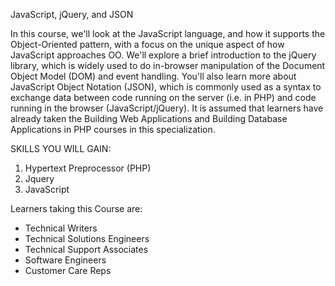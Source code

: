 
JavaScript, jQuery, and JSON

In this course, we'll look at the JavaScript language, and how it supports the Object-Oriented pattern, with a focus on the unique aspect of how JavaScript approaches OO. We'll explore a brief introduction to the jQuery library, which is widely used to do in-browser manipulation of the Document Object Model (DOM) and event handling. You'll also learn more about JavaScript Object Notation (JSON), which is commonly used as a syntax to exchange data between code running on the server (i.e. in PHP) and code running in the browser (JavaScript/jQuery). It is assumed that learners have already taken the Building Web Applications and Building Database Applications in PHP courses in this specialization.

SKILLS YOU WILL GAIN:
1. Hypertext Preprocessor (PHP)
2. Jquery
3. JavaScript

Learners taking this Course are:
- Technical Writers
- Technical Solutions Engineers
- Technical Support Associates
- Software Engineers
- Customer Care Reps
